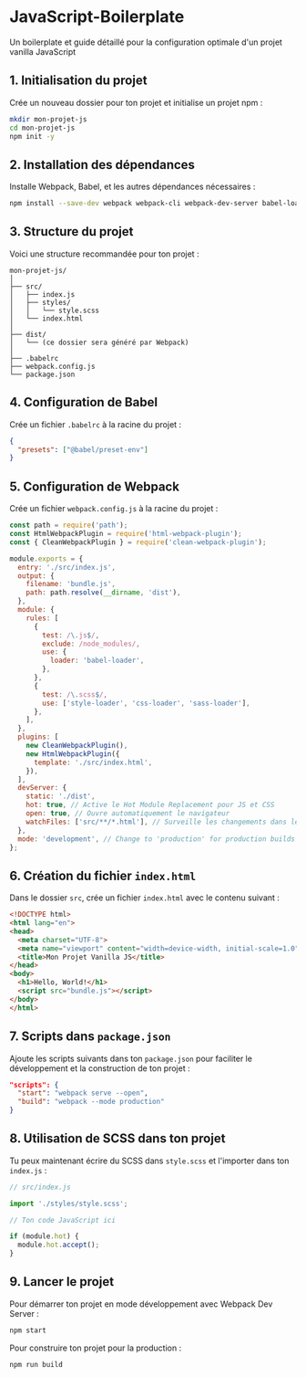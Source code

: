 # JavaScript-Boilerplate
Un boilerplate et guide détaillé pour la configuration optimale d'un projet vanilla JavaScript

## 1. Initialisation du projet

Crée un nouveau dossier pour ton projet et initialise un projet npm :

```bash
mkdir mon-projet-js
cd mon-projet-js
npm init -y
```

## 2. Installation des dépendances

Installe Webpack, Babel, et les autres dépendances nécessaires :

```bash
npm install --save-dev webpack webpack-cli webpack-dev-server babel-loader @babel/core @babel/preset-env html-webpack-plugin clean-webpack-plugin sass-loader sass
```

## 3. Structure du projet

Voici une structure recommandée pour ton projet :

```
mon-projet-js/
│
├── src/
│   ├── index.js
│   ├── styles/
│   │   └── style.scss
│   └── index.html
│
├── dist/
│   └── (ce dossier sera généré par Webpack)
│
├── .babelrc
├── webpack.config.js
└── package.json
```

## 4. Configuration de Babel

Crée un fichier `.babelrc` à la racine du projet :

```json
{
  "presets": ["@babel/preset-env"]
}
```

## 5. Configuration de Webpack

Crée un fichier `webpack.config.js` à la racine du projet :

```javascript
const path = require('path');
const HtmlWebpackPlugin = require('html-webpack-plugin');
const { CleanWebpackPlugin } = require('clean-webpack-plugin');

module.exports = {
  entry: './src/index.js',
  output: {
    filename: 'bundle.js',
    path: path.resolve(__dirname, 'dist'),
  },
  module: {
    rules: [
      {
        test: /\.js$/,
        exclude: /node_modules/,
        use: {
          loader: 'babel-loader',
        },
      },
      {
        test: /\.scss$/,
        use: ['style-loader', 'css-loader', 'sass-loader'],
      },
    ],
  },
  plugins: [
    new CleanWebpackPlugin(),
    new HtmlWebpackPlugin({
      template: './src/index.html',
    }),
  ],
  devServer: {
    static: './dist',
    hot: true, // Active le Hot Module Replacement pour JS et CSS
    open: true, // Ouvre automatiquement le navigateur
    watchFiles: ['src/**/*.html'], // Surveille les changements dans les fichiers HTML
  },
  mode: 'development', // Change to 'production' for production builds
};
```

## 6. Création du fichier `index.html`

Dans le dossier `src`, crée un fichier `index.html` avec le contenu suivant :

```html
<!DOCTYPE html>
<html lang="en">
<head>
  <meta charset="UTF-8">
  <meta name="viewport" content="width=device-width, initial-scale=1.0">
  <title>Mon Projet Vanilla JS</title>
</head>
<body>
  <h1>Hello, World!</h1>
  <script src="bundle.js"></script>
</body>
</html>
```

## 7. Scripts dans `package.json`

Ajoute les scripts suivants dans ton `package.json` pour faciliter le développement et la construction de ton projet :

```json
"scripts": {
  "start": "webpack serve --open",
  "build": "webpack --mode production"
}
```

## 8. Utilisation de SCSS dans ton projet

Tu peux maintenant écrire du SCSS dans `style.scss` et l'importer dans ton `index.js` :

```javascript
// src/index.js

import './styles/style.scss';

// Ton code JavaScript ici

if (module.hot) {
  module.hot.accept();
}
```

## 9. Lancer le projet

Pour démarrer ton projet en mode développement avec Webpack Dev Server :

```bash
npm start
```

Pour construire ton projet pour la production :

```bash
npm run build
```

